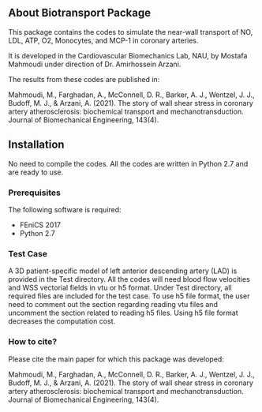 ## About Biotransport Package

This package contains the codes to simulate the near-wall transport of NO, LDL, ATP, O2, Monocytes, and MCP-1 in coronary arteries.

It is developed in the Cardiovascular Biomechanics Lab, NAU, by Mostafa Mahmoudi under direction of Dr. Amirhossein Arzani.

The results from these codes are published in:

Mahmoudi, M., Farghadan, A., McConnell, D. R., Barker, A. J., Wentzel, J. J., Budoff, M. J., & Arzani, A. (2021). The story of wall shear stress in coronary artery atherosclerosis: biochemical transport and mechanotransduction. Journal of Biomechanical Engineering, 143(4).


## Installation

No need to compile the codes. All the codes are written in Python 2.7 and are ready to use.

### Prerequisites

The following software is required:

- FEniCS 2017
- Python 2.7

### Test Case

A 3D patient-specific model of left anterior descending artery (LAD) is provided in the Test directory. All the codes will need blood flow velocities and WSS vectorial fields in vtu or h5 format. Under Test directory, all required files are included for the test case. To use h5 file format, the user need to comment out the section regarding reading vtu files and uncomment the section related to reading h5 files. Using h5 file format decreases the computation cost.

### How to cite?

Please cite the main paper for which this package was developed:

Mahmoudi, M., Farghadan, A., McConnell, D. R., Barker, A. J., Wentzel, J. J., Budoff, M. J., & Arzani, A. (2021). The story of wall shear stress in coronary artery atherosclerosis: biochemical transport and mechanotransduction. Journal of Biomechanical Engineering, 143(4).
